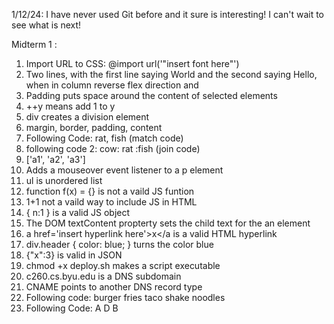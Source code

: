 1/12/24: I have never used Git before and it sure is interesting! I can't wait to see what is next!




Midterm 1 : 
    
1. Import URL to CSS: @import url('"insert font here"')
2. Two lines, with the first line saying World and the second saying Hello, when in column reverse flex direction and 
3. Padding puts space around the content of selected elements
4. ++y means add 1 to y
5. div creates a division element
6. margin, border, padding, content
7. Following Code: rat, fish (match  code)
8. following code 2: cow: rat :fish (join code)
9. ['a1', 'a2', 'a3']
10. Adds a mouseover event listener to a p element
11. ul is unordered list
12. function f(x) = {} is not a vaild JS funtion
13. <javascript>1+1</javascript> not a vaild way to include JS in HTML
14. { n:1 } is a valid JS object
15. The DOM textContent propterty sets the child text for the an element
16. a href='insert hyperlink here'>x</a is a valid HTML hyperlink
17. div.header { color: blue; } turns the color blue
18. {"x":3} is valid in JSON
19. chmod +x deploy.sh makes a script executable
20. c260.cs.byu.edu is a DNS subdomain
21. CNAME points to another DNS record type
22. Following code: burger fries taco shake noodles 
23. Following Code: A D B
